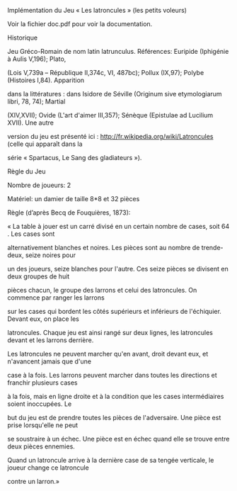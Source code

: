 Implémentation du Jeu « Les latroncules » (les petits voleurs)

Voir la fichier doc.pdf pour voir la documentation.

Historique

Jeu Gréco-Romain de nom latin latrunculus. Références: Euripide (Iphigénie à Aulis V,196); Plato, 

(Lois V,739a – République II,374c, VI, 487bc); Pollux (IX,97); Polybe (Histoires I,84). Apparition 

dans la littératures : dans Isidore de Séville (Originum sive etymologiarum libri, 78, 74); Martial 

(XIV,XVII); Ovide (L'art d'aimer III,357); Sénèque (Epistulae ad Lucilium XVII). Une autre 

version du jeu est présenté ici : http://fr.wikipedia.org/wiki/Latroncules (celle qui apparaît dans la 

série « Spartacus, Le Sang des gladiateurs »).

Règle du Jeu

Nombre de joueurs: 2

Matériel: un damier de taille 8*8 et 32 pièces

Règle (d’après Becq de Fouquières, 1873): 

« La table à jouer est un carré divisé en un certain nombre de cases, soit 64 . Les cases sont 

alternativement blanches et noires. Les pièces sont au nombre de trende-deux, seize noires pour 

un des joueurs, seize blanches pour l'autre. Ces seize pièces se divisent en deux groupes de huit 

pièces chacun, le groupe des larrons et celui des latroncules. On commence par ranger les larrons 

sur les cases qui bordent les côtés supérieurs et inférieurs de l'échiquier. Devant eux, on place les 

latroncules. Chaque jeu est ainsi rangé sur deux lignes, les latroncules devant et les larrons derrière. 

Les latroncules ne peuvent marcher qu'en avant, droit devant eux, et n'avancent jamais que d'une 

case à la fois. Les larrons peuvent marcher dans toutes les directions et franchir plusieurs cases 

à la fois, mais en ligne droite et à la condition que les cases intermédiaires soient inoccupées. Le 

but du jeu est de prendre toutes les pièces de l'adversaire. Une pièce est prise lorsqu'elle ne peut 

se soustraire à un échec. Une pièce est en échec quand elle se trouve entre deux pièces ennemies. 

Quand un latroncule arrive à la dernière case de sa tengée verticale, le joueur change ce latroncule 

contre un larron.»